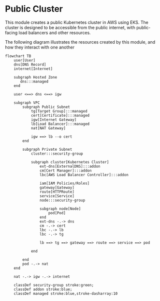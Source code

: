 # Public Cluster

This module creates a public Kubernetes cluster in AWS using EKS. The cluster is designed to be accessible from the public internet, with public-facing load balancers and other resources.

The following diagram illustrates the resources created by this module, and how they interact with one another

```mermaid
flowchart TB
    user[User]
    dns[DNS Record]
    internet[Internet]

    subgraph Hosted Zone
       dns:::managed
    end

    user <==> dns <==> igw

    subgraph VPC
        subgraph Public Subnet
            tg[Target Group]:::managed
            cert[Certificate]:::managed
            igw[Internet Gateway]
            lb[Load Balancer]:::managed
            nat[NAT Gateway]

            igw ==> lb --o cert
        end

        subgraph Private Subnet
            cluster:::security-group

            subgraph cluster[Kubernetes Cluster]
                ext-dns[ExternalDNS]:::addon
                cm[Cert Manager]:::addon
                lbc[AWS Load Balancer Controller]:::addon

                iam[IAM Policies/Roles]
                gateway[Gateway]
                route[HTTPRoute]
                service[Service]
                node:::security-group

                subgraph node[Node]
                    pod[Pod]
                end
                ext-dns -.-> dns
                cm -.-> cert
                lbc -.-> lb
                lbc -.-> tg

                lb ==> tg ==> gateway ==> route ==> service ==> pod

            end

        end
        pod -.-> nat
    end

    nat -.-> igw -.-> internet

    classDef security-group stroke:green;
    classDef addon stroke:blue;
    classDef managed stroke:blue,stroke-dasharray:10
```
